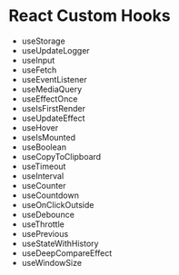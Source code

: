 # React Custom Hooks

 - useStorage
 - useUpdateLogger
 - useInput
 - useFetch
 - useEventListener
 - useMediaQuery
 - useEffectOnce
 - useIsFirstRender
 - useUpdateEffect
 - useHover
 - useIsMounted
 - useBoolean
 - useCopyToClipboard
 - useTimeout
 - useInterval
 - useCounter
 - useCountdown
 - useOnClickOutside
 - useDebounce
 - useThrottle
 - usePrevious
 - useStateWithHistory
 - useDeepCompareEffect
 - useWindowSize